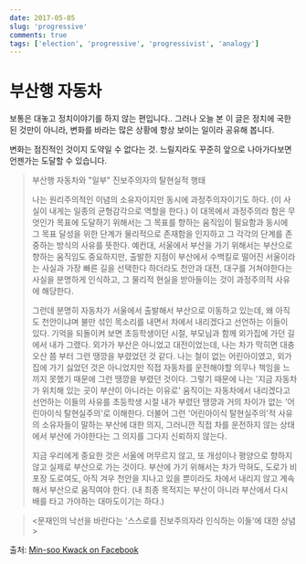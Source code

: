 ```yaml
---
date: 2017-05-05
slug: 'progressive'
comments: true
tags: ['election', 'progressive', 'progressivist', 'analogy']
---
```


# 부산행 자동차

보통은 대놓고 정치이야기를 하지 않는 편입니다..
그러나 오늘 본 이 글은 정치에 국한된 것만이 아니라,
변화를 바라는 많은 상황에 항상 보이는 일이라 공유해 봅니다.

변화는 점진적인 것이지 도약일 수 없다는 것.
느릴지라도 꾸준히 앞으로 나아가다보면 언젠가는 도달할 수 있습니다.

> 부산행 자동차와 "일부" 진보주의자의 탈현실적 행태
>
> 나는 원리주의적인 이념의 소유자이지만 동시에 과정주의자이기도 하다. (이 사실이 내게는 일종의 균형감각으로 역할을 한다.) 이 대목에서 과정주의라 함은 무엇인가 목표에 도달하기 위해서는 그 목표를 향하는 움직임이 필요함과 동시에 그 목표 달성을 위한 단계가 물리적으로 존재함을 인지하고 그 각각의 단계를 존중하는 방식의 사유를 뜻한다. 예컨대, 서울에서 부산을 가기 위해서는 부산으로 향하는 움직임도 중요하지만, 출발한 지점이 부산에서 수백킬로 떨어진 서울이라는 사실과 가장 빠른 길을 선택한다 하더라도 천안과 대전, 대구를 거쳐야한다는 사실을 분명하게 인식하고, 그 물리적 현실을 받아들이는 것이 과정주의적 사유에 해당한다.
>
> 그런데 분명히 자동차가 서울에서 출발해서 부산으로 이동하고 있는데, 왜 아직도 천안이냐며 불만 섞인 목소리를 내면서 차에서 내리겠다고 선언하는 이들이 있다. 기억을 되돌이켜 보면 초등학생이던 시절, 부모님과 함께 외가집에 가던 길에서 내가 그랬다. 외가가 부산은 아니었고 대전이었는데, 나는 차가 막히면 대충 오산 쯤 부터 그런 땡깡을 부렸었던 것 같다. 나는 철이 없는 어린아이였고, 외가집에 가기 싫었던 것은 아니었지만 직접 자동차를 운전해야할 의무나 책임을 느끼지 못했기 때문에 그런 땡깡을 부렸던 것이다. 그렇기 때문에 나는 '지금 자동차가 위치해 있는 곳이 부산이 아니라는 이유로' 움직이는 자동차에서 내리겠다고 선언하는 이들의 사유를 초등학생 시절 내가 부렸던 땡깡과 거의 차이가 없는 '어린아이식 탈현실주의'로 이해한다. 더불어 그런 '어린아이식 탈현실주의'적 사유의 소유자들이 말하는 부산에 대한 의지, 그러니깐 직접 차를 운전하지 않는 상태에서 부산에 가야한다는 그 의지를 그다지 신뢰하지 않는다.
>
> 지금 우리에게 중요한 것은 서울에 머무르지 않고, 또 개성이나 평양으로 향하지 않고 실제로 부산으로 가는 것이다. 부산에 가기 위해서는 차가 막혀도, 도로가 비포장 도로여도, 아직 겨우 천안을 지나고 있을 뿐이라도 차에서 내리지 않고 계속해서 부산으로 움직여야 한다. (내 최종 목적지는 부산이 아니라 부산에서 다시 배를 타고 가야하는 대마도이기는 하다.)

> <문재인의 낙선을 바란다는 '스스로를 진보주의자라 인식하는 이들'에 대한 상념>

출처: [Min-soo Kwack on Facebook](https://www.facebook.com/theegypt/posts/10156126874554418)
